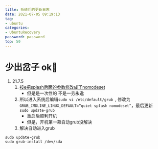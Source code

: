 ```yaml
---
title: 系统们的更新日志
date: 2021-07-05 09:19:13
tag:
- ubuntu
categories:
- UbuntuRecovery
password: password
top: 50
---
```



# 少出岔子 ok💢
<!-- more -->

1. 21.7.5
    1. [按e把splash后面的参数修改成了nomodeset](https://blog.csdn.net/weixin_43074462/article/details/100716511)
        - 但是是一次性的 不是一劳永逸
    2. 所以进入系统后编辑`sudo vi /etc/default/grub `, 修改为`GRUB_CMDLINE_LINUX_DEFAULT=“quiet splash nomodeset”`，最后更新`sudo update-grub`
        - 重启后顺利开机
        - 但是，开机第一幕自动grub没解决
    3. 解决自动进入grub
```
sudo update-grub
sudo grub-install /dev/sda
```
